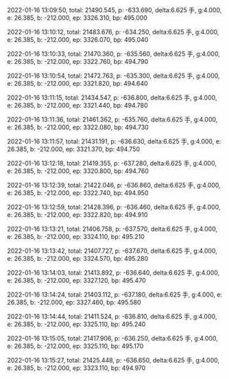 2022-01-16 13:09:50, total: 21490.545, p: -633.690, delta:6.625 手, g:4.000, e: 26.385, b: -212.000, ep: 3326.310, bp: 495.000

2022-01-16 13:10:12, total: 21483.676, p: -634.250, delta:6.625 手, g:4.000, e: 26.385, b: -212.000, ep: 3326.070, bp: 495.040

2022-01-16 13:10:33, total: 21470.360, p: -635.560, delta:6.625 手, g:4.000, e: 26.385, b: -212.000, ep: 3322.760, bp: 494.790

2022-01-16 13:10:54, total: 21472.763, p: -635.300, delta:6.625 手, g:4.000, e: 26.385, b: -212.000, ep: 3321.820, bp: 494.640

2022-01-16 13:11:15, total: 21434.547, p: -636.800, delta:6.625 手, g:4.000, e: 26.385, b: -212.000, ep: 3321.440, bp: 494.780

2022-01-16 13:11:36, total: 21461.362, p: -635.760, delta:6.625 手, g:4.000, e: 26.385, b: -212.000, ep: 3322.080, bp: 494.730

2022-01-16 13:11:57, total: 21431.191, p: -636.630, delta:6.625 手, g:4.000, e: 26.385, b: -212.000, ep: 3321.370, bp: 494.750

2022-01-16 13:12:18, total: 21419.355, p: -637.280, delta:6.625 手, g:4.000, e: 26.385, b: -212.000, ep: 3320.800, bp: 494.760

2022-01-16 13:12:39, total: 21422.046, p: -636.860, delta:6.625 手, g:4.000, e: 26.385, b: -212.000, ep: 3322.740, bp: 494.950

2022-01-16 13:12:59, total: 21428.396, p: -636.460, delta:6.625 手, g:4.000, e: 26.385, b: -212.000, ep: 3322.820, bp: 494.910

2022-01-16 13:13:21, total: 21406.758, p: -637.570, delta:6.625 手, g:4.000, e: 26.385, b: -212.000, ep: 3324.110, bp: 495.210

2022-01-16 13:13:42, total: 21407.727, p: -637.670, delta:6.625 手, g:4.000, e: 26.385, b: -212.000, ep: 3324.570, bp: 495.280

2022-01-16 13:14:03, total: 21413.892, p: -636.640, delta:6.625 手, g:4.000, e: 26.385, b: -212.000, ep: 3327.120, bp: 495.470

2022-01-16 13:14:24, total: 21403.112, p: -637.180, delta:6.625 手, g:4.000, e: 26.385, b: -212.000, ep: 3327.460, bp: 495.580

2022-01-16 13:14:44, total: 21411.524, p: -636.810, delta:6.625 手, g:4.000, e: 26.385, b: -212.000, ep: 3325.110, bp: 495.240

2022-01-16 13:15:05, total: 21417.906, p: -636.250, delta:6.625 手, g:4.000, e: 26.385, b: -212.000, ep: 3325.110, bp: 495.170

2022-01-16 13:15:27, total: 21425.448, p: -636.650, delta:6.625 手, g:4.000, e: 26.385, b: -212.000, ep: 3323.110, bp: 494.970